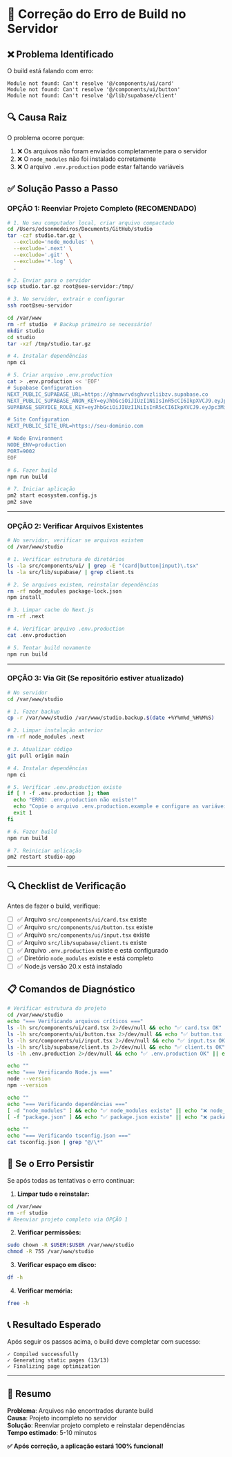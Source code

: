 # 🔧 Correção do Erro de Build no Servidor

## ❌ Problema Identificado

O build está falando com erro:
```
Module not found: Can't resolve '@/components/ui/card'
Module not found: Can't resolve '@/components/ui/button'
Module not found: Can't resolve '@/lib/supabase/client'
```

## 🔍 Causa Raiz

O problema ocorre porque:
1. ❌ Os arquivos não foram enviados completamente para o servidor
2. ❌ O `node_modules` não foi instalado corretamente
3. ❌ O arquivo `.env.production` pode estar faltando variáveis

## ✅ Solução Passo a Passo

### **OPÇÃO 1: Reenviar Projeto Completo (RECOMENDADO)**

```bash
# 1. No seu computador local, criar arquivo compactado
cd /Users/edsonmedeiros/Documents/GitHub/studio
tar -czf studio.tar.gz \
  --exclude='node_modules' \
  --exclude='.next' \
  --exclude='.git' \
  --exclude='*.log' \
  .

# 2. Enviar para o servidor
scp studio.tar.gz root@seu-servidor:/tmp/

# 3. No servidor, extrair e configurar
ssh root@seu-servidor

cd /var/www
rm -rf studio  # Backup primeiro se necessário!
mkdir studio
cd studio
tar -xzf /tmp/studio.tar.gz

# 4. Instalar dependências
npm ci

# 5. Criar arquivo .env.production
cat > .env.production << 'EOF'
# Supabase Configuration
NEXT_PUBLIC_SUPABASE_URL=https://ghmawrvdsghvvzliibzv.supabase.co
NEXT_PUBLIC_SUPABASE_ANON_KEY=eyJhbGciOiJIUzI1NiIsInR5cCI6IkpXVCJ9.eyJpc3MiOiJzdXBhYmFzZSIsInJlZiI6ImdobWF3cnZkc2dodnZ6bGlpYnp2Iiwicm9sZSI6ImFub24iLCJpYXQiOjE3NTUzMDc3NzEsImV4cCI6MjA3MDg4Mzc3MX0.fmar501flcc0cHnU6UOsWRsn7-daQ_cwDmQ1cqOmM6A
SUPABASE_SERVICE_ROLE_KEY=eyJhbGciOiJIUzI1NiIsInR5cCI6IkpXVCJ9.eyJpc3MiOiJzdXBhYmFzZSIsInJlZiI6ImdobWF3cnZkc2dodnZ6bGlpYnp2Iiwicm9sZSI6InNlcnZpY2Vfcm9sZSIsImlhdCI6MTc1NTMwNzc3MSwiZXhwIjoyMDcwODgzNzcxfQ.siw4e-S2IlrFcyKoGryFM7AUHpFTqBrrVUehxj9c5cY

# Site Configuration
NEXT_PUBLIC_SITE_URL=https://seu-dominio.com

# Node Environment
NODE_ENV=production
PORT=9002
EOF

# 6. Fazer build
npm run build

# 7. Iniciar aplicação
pm2 start ecosystem.config.js
pm2 save
```

---

### **OPÇÃO 2: Verificar Arquivos Existentes**

```bash
# No servidor, verificar se arquivos existem
cd /var/www/studio

# 1. Verificar estrutura de diretórios
ls -la src/components/ui/ | grep -E "(card|button|input)\.tsx"
ls -la src/lib/supabase/ | grep client.ts

# 2. Se arquivos existem, reinstalar dependências
rm -rf node_modules package-lock.json
npm install

# 3. Limpar cache do Next.js
rm -rf .next

# 4. Verificar arquivo .env.production
cat .env.production

# 5. Tentar build novamente
npm run build
```

---

### **OPÇÃO 3: Via Git (Se repositório estiver atualizado)**

```bash
# No servidor
cd /var/www/studio

# 1. Fazer backup
cp -r /var/www/studio /var/www/studio.backup.$(date +%Y%m%d_%H%M%S)

# 2. Limpar instalação anterior
rm -rf node_modules .next

# 3. Atualizar código
git pull origin main

# 4. Instalar dependências
npm ci

# 5. Verificar .env.production existe
if [ ! -f .env.production ]; then
  echo "ERRO: .env.production não existe!"
  echo "Copie o arquivo .env.production.example e configure as variáveis"
  exit 1
fi

# 6. Fazer build
npm run build

# 7. Reiniciar aplicação
pm2 restart studio-app
```

---

## 🔍 Checklist de Verificação

Antes de fazer o build, verifique:

- [ ] ✅ Arquivo `src/components/ui/card.tsx` existe
- [ ] ✅ Arquivo `src/components/ui/button.tsx` existe
- [ ] ✅ Arquivo `src/components/ui/input.tsx` existe
- [ ] ✅ Arquivo `src/lib/supabase/client.ts` existe
- [ ] ✅ Arquivo `.env.production` existe e está configurado
- [ ] ✅ Diretório `node_modules` existe e está completo
- [ ] ✅ Node.js versão 20.x está instalado

## 📋 Comandos de Diagnóstico

```bash
# Verificar estrutura do projeto
cd /var/www/studio
echo "=== Verificando arquivos críticos ==="
ls -lh src/components/ui/card.tsx 2>/dev/null && echo "✅ card.tsx OK" || echo "❌ card.tsx FALTANDO"
ls -lh src/components/ui/button.tsx 2>/dev/null && echo "✅ button.tsx OK" || echo "❌ button.tsx FALTANDO"
ls -lh src/components/ui/input.tsx 2>/dev/null && echo "✅ input.tsx OK" || echo "❌ input.tsx FALTANDO"
ls -lh src/lib/supabase/client.ts 2>/dev/null && echo "✅ client.ts OK" || echo "❌ client.ts FALTANDO"
ls -lh .env.production 2>/dev/null && echo "✅ .env.production OK" || echo "❌ .env.production FALTANDO"

echo ""
echo "=== Verificando Node.js ==="
node --version
npm --version

echo ""
echo "=== Verificando dependências ==="
[ -d "node_modules" ] && echo "✅ node_modules existe" || echo "❌ node_modules FALTANDO"
[ -f "package.json" ] && echo "✅ package.json existe" || echo "❌ package.json FALTANDO"

echo ""
echo "=== Verificando tsconfig.json ==="
cat tsconfig.json | grep "@/\*"
```

## 🚨 Se o Erro Persistir

Se após todas as tentativas o erro continuar:

1. **Limpar tudo e reinstalar:**
```bash
cd /var/www
rm -rf studio
# Reenviar projeto completo via OPÇÃO 1
```

2. **Verificar permissões:**
```bash
sudo chown -R $USER:$USER /var/www/studio
chmod -R 755 /var/www/studio
```

3. **Verificar espaço em disco:**
```bash
df -h
```

4. **Verificar memória:**
```bash
free -h
```

## 📞 Resultado Esperado

Após seguir os passos acima, o build deve completar com sucesso:

```
✓ Compiled successfully
✓ Generating static pages (13/13)
✓ Finalizing page optimization
```

---

## 🎯 Resumo

**Problema**: Arquivos não encontrados durante build  
**Causa**: Projeto incompleto no servidor  
**Solução**: Reenviar projeto completo e reinstalar dependências  
**Tempo estimado**: 5-10 minutos  

**✅ Após correção, a aplicação estará 100% funcional!**

